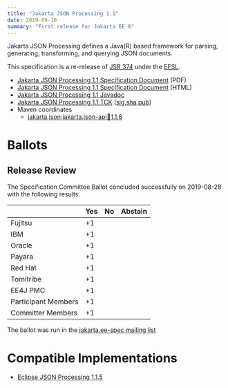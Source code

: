 ```yaml
---
title: "Jakarta JSON Processing 1.1"
date: 2019-09-10
summary: "First release for Jakarta EE 8"
---
```

Jakarta JSON Processing defines a Java(R) based framework for parsing, generating, transforming, and
querying JSON documents.

This specification is a re-release of [JSR 374](http://jcp.org/en/jsr/detail?id=374) under the [EFSL](https://www.eclipse.org/legal/efsl/).

* [Jakarta JSON Processing 1.1 Specification Document](./jsonp-spec-1.1.pdf) (PDF)
* [Jakarta JSON Processing 1.1 Specification Document](./jsonp-spec-1.1.html) (HTML)
* [Jakarta JSON Processing 1.1 Javadoc](./apidocs)
* [Jakarta JSON Processing 1.1 TCK](https://download.eclipse.org/jakartaee/jsonp/1.1/jakarta-jsonp-tck-1.1.0.zip) ([sig](https://download.eclipse.org/jakartaee/jsonp/1.1/jakarta-jsonp-tck-1.1.0.zip.sig),[sha](https://download.eclipse.org/jakartaee/jsonp/1.1/jakarta-jsonp-tck-1.1.0.zip.sha256),[pub](https://jakarta.ee/specifications/jakartaee-spec-committee.pub))
* Maven coordinates
  * [jakarta.json:jakarta.json-api:jar:1.1.6](https://central.sonatype.com/artifact/jakarta.json/jakarta.json-api/1.1.6/jar)

# Ballots

## Release Review

The Specification Committee Ballot concluded successfully on 2019-08-28 with the following results.

|                       |  Yes    | No      | Abstain  |
|-----------------------|---------|---------|----------|
|Fujitsu                |   +1    |         |          |
|IBM                    |   +1    |         |          |
|Oracle                 |   +1    |         |          |
|Payara                 |   +1    |         |          |
|Red Hat                |   +1    |         |          |
|Tomitribe              |   +1    |         |          |
|EE4J PMC               |   +1    |         |          |
|Participant Members    |   +1    |         |          |
|Committer Members      |   +1    |         |          |

The ballot was run in the [jakarta.ee-spec mailing list](https://www.eclipse.org/lists/jakarta.ee-spec/msg00451.html)

# Compatible Implementations

* [Eclipse JSON Processing 1.1.5](https://eclipse-ee4j.github.io/jsonp)
